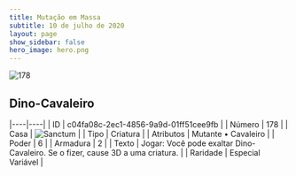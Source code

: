 ```yaml
---
title: Mutação em Massa
subtitle: 10 de julho de 2020
layout: page
show_sidebar: false
hero_image: hero.png
---
```


![178](https://cdn.keyforgegame.com/media/card_front/pt/479_178_FV35M77JCR76_pt.png)

## Dino-Cavaleiro

|----|----|
| ID | c04fa08c-2ec1-4856-9a9d-01ff51cee9fb |
| Número | 178 |
| Casa | ![Sanctum](https://archonarcana.com/images/thumb/c/c7/Sanctum.png/22px-Sanctum.png "Santuário") |
| Tipo | Criatura |
| Atributos | Mutante • Cavaleiro |
| Poder | 6 |
| Armadura | 2 |
| Texto | Jogar: Você pode exaltar Dino-Cavaleiro. Se o fizer, cause 3D a uma criatura. |
| Raridade | Especial Variável |
